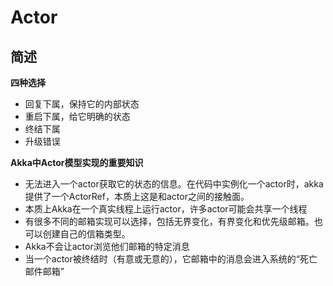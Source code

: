 # Actor

## 简述

**四种选择**

- 回复下属，保持它的内部状态
- 重启下属，给它明确的状态
- 终结下属
- 升级错误

**Akka中Actor模型实现的重要知识**

- 无法进入一个actor获取它的状态的信息。在代码中实例化一个actor时，akka提供了一个ActorRef，本质上这是和actor之间的接触面。
- 本质上Akka在一个真实线程上运行actor，许多actor可能会共享一个线程
- 有很多不同的邮箱实现可以选择，包括无界变化，有界变化和优先级邮箱。也可以创建自己的信箱类型。
- Akka不会让actor浏览他们邮箱的特定消息
- 当一个actor被终结时（有意或无意的），它邮箱中的消息会进入系统的“死亡邮件邮箱”